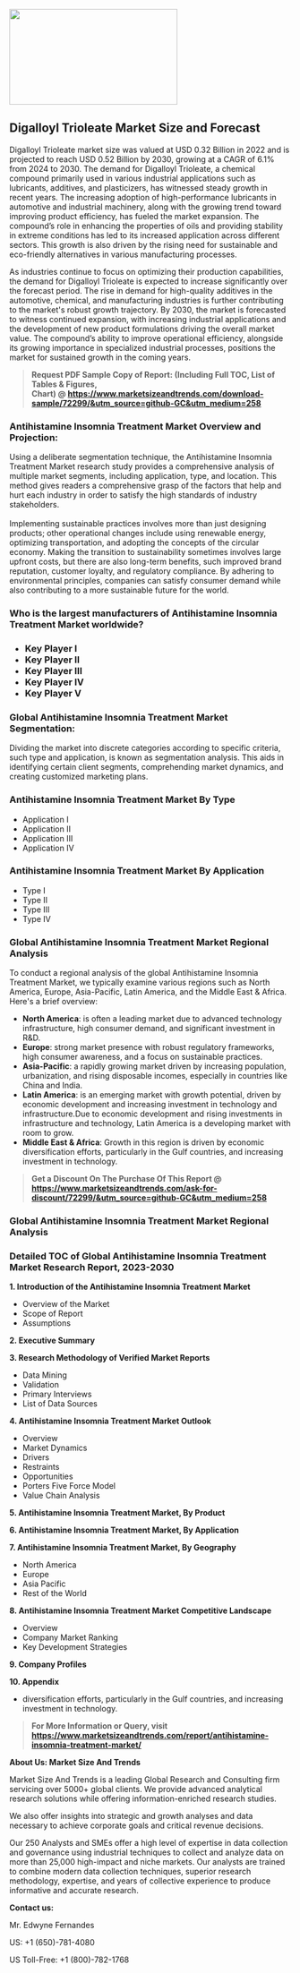 <p><img class="alignnone size-medium wp-image-20088" src="https://ffe5etoiles.com/wp-content/uploads/2024/12/MST1-300x171.png" alt="" width="300" height="171" /></p><h2>Digalloyl Trioleate Market Size and Forecast</h2><p>Digalloyl Trioleate market size was valued at USD 0.32 Billion in 2022 and is projected to reach USD 0.52 Billion by 2030, growing at a CAGR of 6.1% from 2024 to 2030. The demand for Digalloyl Trioleate, a chemical compound primarily used in various industrial applications such as lubricants, additives, and plasticizers, has witnessed steady growth in recent years. The increasing adoption of high-performance lubricants in automotive and industrial machinery, along with the growing trend toward improving product efficiency, has fueled the market expansion. The compound’s role in enhancing the properties of oils and providing stability in extreme conditions has led to its increased application across different sectors. This growth is also driven by the rising need for sustainable and eco-friendly alternatives in various manufacturing processes.</p><p>As industries continue to focus on optimizing their production capabilities, the demand for Digalloyl Trioleate is expected to increase significantly over the forecast period. The rise in demand for high-quality additives in the automotive, chemical, and manufacturing industries is further contributing to the market's robust growth trajectory. By 2030, the market is forecasted to witness continued expansion, with increasing industrial applications and the development of new product formulations driving the overall market value. The compound’s ability to improve operational efficiency, alongside its growing importance in specialized industrial processes, positions the market for sustained growth in the coming years.</p></p><blockquote id="" class=""><strong>Request PDF Sample Copy of Report: (Including Full TOC, List of Tables &amp; Figures, Chart)&nbsp;@&nbsp;<strong><a href="https://www.marketsizeandtrends.com/download-sample/72299/&utm_source=github-GC&utm_medium=258" target="_blank">https://www.marketsizeandtrends.com/download-sample/72299/&utm_source=github-GC&utm_medium=258</a></strong></strong></blockquote><h3 id="" class="">Antihistamine Insomnia Treatment Market&nbsp;Overview and Projection:</h3><p id="" class="">Using a deliberate segmentation technique, the Antihistamine Insomnia Treatment Market research study provides a comprehensive analysis of multiple market segments, including application, type, and location. This method gives readers a comprehensive grasp of the factors that help and hurt each industry in order to satisfy the high standards of industry stakeholders. <br /> <br />Implementing sustainable practices involves more than just designing products; other operational changes include using renewable energy, optimizing transportation, and adopting the concepts of the circular economy. Making the transition to sustainability sometimes involves large upfront costs, but there are also long-term benefits, such improved brand reputation, customer loyalty, and regulatory compliance. By adhering to environmental principles, companies can satisfy consumer demand while also contributing to a more sustainable future for the world.</p><h3 id="" class="">Who is the largest manufacturers of&nbsp;Antihistamine Insomnia Treatment Market worldwide?</h3><h3 class=""><p><ul><li>Key Player I </li><li> Key Player II </li><li> Key Player III </li><li> Key Player IV </li><li> Key Player V</li></ul></p></h3><h3 id="" class="">Global&nbsp;Antihistamine Insomnia Treatment Market Segmentation:</h3><p id="" class="">Dividing the market into discrete categories according to specific criteria, such type and application, is known as segmentation analysis. This aids in identifying certain client segments, comprehending market dynamics, and creating customized marketing plans.</p><h3 id="" class="">Antihistamine Insomnia Treatment Market&nbsp;By Type</h3><p><p><ul><li>Application I</li><li> Application II</li><li> Application III</li><li> Application IV</p></li></ul></p></p><h3 id="" class="">Antihistamine Insomnia Treatment Market&nbsp;By Application</h3><p class=""><p><ul><li>Type I</li><li> Type II</li><li> Type III</li><li> Type IV</li></ul></p></p><h3 id="" class="">Global Antihistamine Insomnia Treatment Market Regional Analysis</h3><p id="" class="">To conduct a regional analysis of the global Antihistamine Insomnia Treatment Market, we typically examine various regions such as North America, Europe, Asia-Pacific, Latin America, and the Middle East &amp; Africa. Here's a brief overview:</p><ul><li><strong>North America</strong>: is often a leading market due to advanced technology infrastructure, high consumer demand, and significant investment in R&amp;D.</li><li><strong>Europe</strong>: strong market presence with robust regulatory frameworks, high consumer awareness, and a focus on sustainable practices.</li><li><strong>Asia-Pacific</strong>: a rapidly growing market driven by increasing population, urbanization, and rising disposable incomes, especially in countries like China and India.</li><li><strong>Latin America</strong>: is an emerging market with growth potential, driven by economic development and increasing investment in technology and infrastructure.Due to economic development and rising investments in infrastructure and technology, Latin America is a developing market with room to grow.</li><li><strong>Middle East &amp; Africa</strong>: Growth in this region is driven by economic diversification efforts, particularly in the Gulf countries, and increasing investment in technology.</li></ul><blockquote id="" class=""><strong>Get a Discount On The Purchase Of This Report @ <strong><a href="https://www.marketsizeandtrends.com/ask-for-discount/72299/&utm_source=github-GC&utm_medium=258" target="_blank">https://www.marketsizeandtrends.com/ask-for-discount/72299/&utm_source=github-GC&utm_medium=258</a></strong></strong></blockquote><h3 id="" class="">Global Antihistamine Insomnia Treatment Market Regional Analysis</h3><h3 id="" class="">Detailed TOC of Global Antihistamine Insomnia Treatment Market Research Report, 2023-2030</h3><p id="" class=""><strong>1. Introduction of the Antihistamine Insomnia Treatment Market</strong></p><ul><li>Overview of the Market</li><li>Scope of Report</li><li>Assumptions</li></ul><p id="" class=""><strong>2. Executive Summary</strong></p><p id="" class=""><strong>3. Research Methodology of Verified Market Reports</strong></p><ul><li>Data Mining</li><li>Validation</li><li>Primary Interviews</li><li>List of Data Sources</li></ul><p id="" class=""><strong>4. Antihistamine Insomnia Treatment Market Outlook</strong></p><ul><li>Overview</li><li>Market Dynamics</li><li>Drivers</li><li>Restraints</li><li>Opportunities</li><li>Porters Five Force Model</li><li>Value Chain Analysis</li></ul><p id="" class=""><strong>5. Antihistamine Insomnia Treatment Market, By Product</strong></p><p id="" class=""><strong>6. Antihistamine Insomnia Treatment Market, By Application</strong></p><p id="" class=""><strong>7. Antihistamine Insomnia Treatment Market, By Geography</strong></p><ul><li>North America</li><li>Europe</li><li>Asia Pacific</li><li>Rest of the World</li></ul><p id="" class=""><strong>8. Antihistamine Insomnia Treatment Market Competitive Landscape</strong></p><ul><li>Overview</li><li>Company Market Ranking</li><li>Key Development Strategies</li></ul><p id="" class=""><strong>9. Company Profiles</strong></p><p id="" class=""><strong>10. Appendix</strong></p><ul><li>diversification efforts, particularly in the Gulf countries, and increasing investment in technology.</li></ul><blockquote id="" class=""><strong>For More Information or Query, visit <strong><strong><a href="https://www.marketsizeandtrends.com/report/antihistamine-insomnia-treatment-market/" target="_blank">https://www.marketsizeandtrends.com/report/antihistamine-insomnia-treatment-market/</a></strong></strong></strong></blockquote><p id="" class=""><strong>About Us: Market Size And Trends</strong></p><p id="" class="">Market Size And Trends is a leading Global Research and Consulting firm servicing over 5000+ global clients. We provide advanced analytical research solutions while offering information-enriched research studies.</p><p id="" class="">We also offer insights into strategic and growth analyses and data necessary to achieve corporate goals and critical revenue decisions.</p><p id="" class="">Our 250 Analysts and SMEs offer a high level of expertise in data collection and governance using industrial techniques to collect and analyze data on more than 25,000 high-impact and niche markets. Our analysts are trained to combine modern data collection techniques, superior research methodology, expertise, and years of collective experience to produce informative and accurate research.</p><p id="" class=""><strong>Contact us:</strong></p><p id="" class="">Mr. Edwyne Fernandes</p><p id="" class="">US: +1 (650)-781-4080</p><p id="" class="">US Toll-Free: +1 (800)-782-1768</p>
